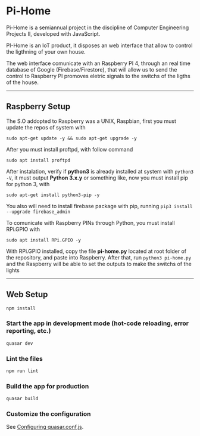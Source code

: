 # Pi-Home
 
Pi-Home is a semiannual project in the discipline of Computer Engineering Projects II, developed with JavaScript.

PI-Home is an IoT product, it disposes an web interface that allow to control the ligthning of your own house.

The web interface comunicate with an Raspberry PI 4, through an real time database of Google (Firebase/Firestore), that will allow us to send the control to Raspberry PI promoves eletric signals to the switchs of the ligths of the house.

---
## Raspberry Setup

The S.O addopted to Raspberry was a UNIX, Raspbian, first you must update the repos of system with

```
sudo apt-get update -y && sudo apt-get upgrade -y
```

After you must install proftpd, with follow command

```
sudo apt install proftpd
```

After instalation, verify if **python3** is already installed at system with `python3 -V`, it must output **Python 3.x.y** or something like, now you must install pip for python 3, with

```
sudo apt-get install python3-pip -y
```

You also will need to install firebase package with pip, running `pip3 install --upgrade firebase_admin`

To comunicate with Raspberry PINs through Python, you must install RPi.GPIO with

```
sudo apt install RPi.GPIO -y
```

With RPi.GPIO installed, copy the file **pi-home.py** located at root folder of the repository, and paste into Raspberry. After that, run `python3 pi-home.py` and the Raspberry will be able to set the outputs to make the switchs of the lights

---
## Web Setup
```bash
npm install
```

### Start the app in development mode (hot-code reloading, error reporting, etc.)
```bash
quasar dev
```

### Lint the files
```bash
npm run lint
```

### Build the app for production
```bash
quasar build
```

### Customize the configuration
See [Configuring quasar.conf.js](https://quasar.dev/quasar-cli/quasar-conf-js).
